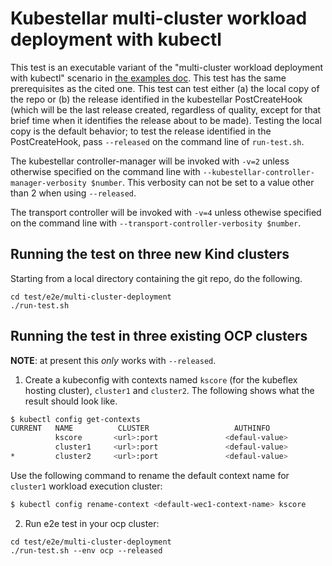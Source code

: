 # Kubestellar multi-cluster workload deployment with kubectl

This test is an executable variant of the "multi-cluster workload deployment with kubectl" scenario in [the examples doc](../../../docs/content/direct/examples.md). This test has the same prerequisites as the cited one. This test can test either (a) the  local copy of the repo or (b) the release identified in the kubestellar PostCreateHook (which will be the last release created, regardless of quality, except for that brief time when it identifies the release about to be made). Testing the local copy is the default behavior; to test the release identified in the PostCreateHook, pass `--released` on the command line of `run-test.sh`.

The kubestellar controller-manager will be invoked with `-v=2` unless otherwise specified on the command line with `--kubestellar-controller-manager-verbosity $number`. This verbosity can not be set to a value other than 2 when using `--released`.

The transport controller will be invoked with `-v=4` unless othewise specified on the command line with `--transport-controller-verbosity $number`.

## Running the test on three new Kind clusters

Starting from a local directory containing the git repo, do the following.

```
cd test/e2e/multi-cluster-deployment
./run-test.sh
```

## Running the test in three existing OCP clusters

**NOTE**: at present this _only_ works with `--released`.

1. Create a kubeconfig with contexts named `kscore` (for the kubeflex hosting cluster), `cluster1` and `cluster2`. The following shows what the result should look like.

```bash
$ kubectl config get-contexts
CURRENT   NAME          CLUSTER                   AUTHINFO               NAMESPACE
          kscore       <url>:port               <defaul-value>            default
          cluster1     <url>:port               <defaul-value>            default
*         cluster2     <url>:port               <defaul-value>            default
```

Use the following command to rename the default context name for `cluster1` workload execution cluster:

```bash 
$ kubectl config rename-context <default-wec1-context-name> kscore
```

2. Run e2e test in your ocp cluster:

```
cd test/e2e/multi-cluster-deployment
./run-test.sh --env ocp --released
```
